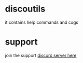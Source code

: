 # discoutils
it contains help commands and cogs


# support
join the support [discord server here](https://discord.gg/zdrSUu98BP)
